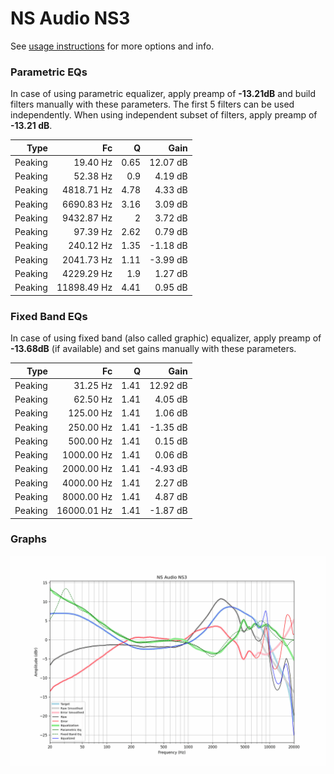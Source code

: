 # NS Audio NS3
See [usage instructions](https://github.com/jaakkopasanen/AutoEq#usage) for more options and info.

### Parametric EQs
In case of using parametric equalizer, apply preamp of **-13.21dB** and build filters manually
with these parameters. The first 5 filters can be used independently.
When using independent subset of filters, apply preamp of **-13.21 dB**.

| Type    | Fc          |    Q | Gain     |
|--------:|------------:|-----:|---------:|
| Peaking | 19.40 Hz    | 0.65 | 12.07 dB |
| Peaking | 52.38 Hz    | 0.9  | 4.19 dB  |
| Peaking | 4818.71 Hz  | 4.78 | 4.33 dB  |
| Peaking | 6690.83 Hz  | 3.16 | 3.09 dB  |
| Peaking | 9432.87 Hz  | 2    | 3.72 dB  |
| Peaking | 97.39 Hz    | 2.62 | 0.79 dB  |
| Peaking | 240.12 Hz   | 1.35 | -1.18 dB |
| Peaking | 2041.73 Hz  | 1.11 | -3.99 dB |
| Peaking | 4229.29 Hz  | 1.9  | 1.27 dB  |
| Peaking | 11898.49 Hz | 4.41 | 0.95 dB  |

### Fixed Band EQs
In case of using fixed band (also called graphic) equalizer, apply preamp of **-13.68dB**
(if available) and set gains manually with these parameters.

| Type    | Fc          |    Q | Gain     |
|--------:|------------:|-----:|---------:|
| Peaking | 31.25 Hz    | 1.41 | 12.92 dB |
| Peaking | 62.50 Hz    | 1.41 | 4.05 dB  |
| Peaking | 125.00 Hz   | 1.41 | 1.06 dB  |
| Peaking | 250.00 Hz   | 1.41 | -1.35 dB |
| Peaking | 500.00 Hz   | 1.41 | 0.15 dB  |
| Peaking | 1000.00 Hz  | 1.41 | 0.06 dB  |
| Peaking | 2000.00 Hz  | 1.41 | -4.93 dB |
| Peaking | 4000.00 Hz  | 1.41 | 2.27 dB  |
| Peaking | 8000.00 Hz  | 1.41 | 4.87 dB  |
| Peaking | 16000.01 Hz | 1.41 | -1.87 dB |

### Graphs
![](./NS%20Audio%20NS3.png)